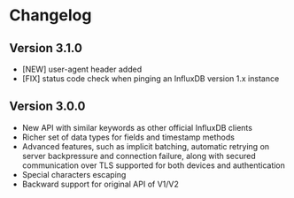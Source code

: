 # Changelog

## Version 3.1.0
 - [NEW] user-agent header added
 - [FIX] status code check when pinging an InfluxDB version 1.x instance

## Version 3.0.0
 - New API with similar keywords as other official InfluxDB clients
 - Richer set of data types for fields and timestamp methods
 - Advanced features, such as implicit batching, automatic retrying on server backpressure and connection failure, along with secured communication over TLS supported for both devices and authentication
 - Special characters escaping
 - Backward support for original API of V1/V2